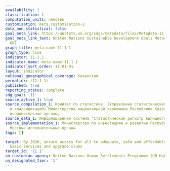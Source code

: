 ```yaml
---
availability: 1
classification: 1
computation_units: человек
customisation: meta.customisation-2
data_non_statistical: false
goal_meta_link: https://unstats.un.org/sdgs/metadata/files/Metadata-11-01-01.pdf
goal_meta_link_text: United Nations Sustainable Development Goals Metadata (PDF 93.1
  KB)
graph_title: meta.name-11-1-1
graph_type: line
indicator: 11.1.1
indicator_name: meta.name-11-1-1
indicator_sort_order: 11-01-01
layout: indicator
national_geographical_coverage: Казахстан
permalink: /11-1-1/
published: true
reporting_status: complete
sdg_goal: '11'
source_active_1: true
source_compilation_1: Комитет по статистике  (Управление статистических регистров
  и классификаций) Министерства национальной экономики Республики Казахстан, Местные
  исполнительные органы,
source_data_1: Информационная система "Статистический регистр жилищного фонда"
source_implementation_1: Министерство по инвестициям и развитию Республики Казахстан,
  Местные исполнительные органы
tags: []

target: By 2030, ensure access for all to adequate, safe and affordable housing and
  basic services and upgrade slums
target_id: '11.1'
un_custodian_agency: United Nations Human Settlements Programme (UN-Habitat)
un_designated_tier: '1'
---
```

